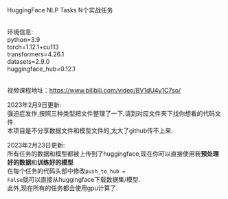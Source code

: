 HuggingFace NLP Tasks N个实战任务

<br>
环境信息:
<br>
python=3.9
<br>
torch=1.12.1+cu113
<br>
transformers=4.26.1
<br>
datasets=2.9.0
<br>
huggingface_hub=0.12.1
<br>
<br>


视频课程地址：https://www.bilibili.com/video/BV1dU4y1C7so/

2023年2月9日更新:
<br>
强迫症发作,按照三种类型把文件整理了一下,请到对应文件夹下找你想看的代码文件.
<br>
本项目是不分享数据文件和模型文件的,太大了github传不上来.

2023年2月23日更新:
<br>
所有任务的数据和模型都被上传到了huggingface,现在你可以直接使用我<b>预处理好的数据</b>和<b>训练好的模型</b>
<br>
在每个任务的代码头部中修改<code>push_to_hub = False</code>就可以直接从huggingface下载数据集/模型.
<br>
此外,现在所有的任务都会使用gpu计算了.
